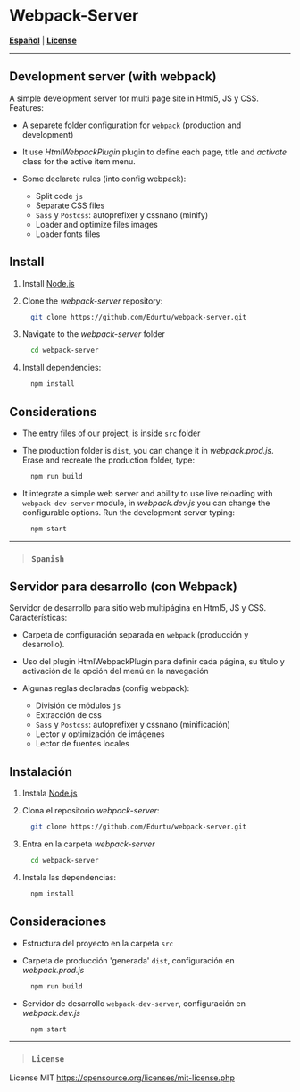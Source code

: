 # Webpack-Server

[**Español**](#Spanish) | [**License**](#License)

---

## Development server (with webpack)

A simple development server for multi page site in Html5, JS y CSS. Features:

- A separete folder configuration for `webpack` (production and development)

- It use *HtmlWebpackPlugin* plugin to define each page, title and *activate* class for the active item menu.

- Some declarete rules (into config webpack):
  - Split code `js`
  - Separate CSS files
  - `Sass` y `Postcss`: autoprefixer y cssnano (minify)
  - Loader and optimize files images
  - Loader fonts files

## Install

1) Install [Node.js](http://nodejs.org/)

2) Clone the *webpack-server* repository:

    ```sh
      git clone https://github.com/Edurtu/webpack-server.git
    ```

3) Navigate to the *webpack-server* folder

    ```sh
      cd webpack-server
    ```

4) Install dependencies:

    ```sh
      npm install
    ```

## Considerations

- The entry files of our project, is inside `src` folder
- The production folder is `dist`, you can change it in *webpack.prod.js*. Erase and recreate the production folder, type:

  ```sh
    npm run build
  ```

- It integrate a simple web server and ability to use live reloading with `webpack-dev-server` module, in *webpack.dev.js* you can change the configurable options. Run the development server typing:

  ```sh
    npm start
  ```

---

> ### `Spanish`

## Servidor para desarrollo (con Webpack)

Servidor de desarrollo para sitio web multipágina en Html5, JS y CSS. Características:

- Carpeta de configuración separada en `webpack` (producción y desarrollo).

- Uso del plugin HtmlWebpackPlugin para definir cada página, su título y activación de la opción del menú en la navegación

- Algunas reglas declaradas (config webpack):
  - División de módulos `js`
  - Extracción de css
  - `Sass` y `Postcss`: autoprefixer y cssnano (minificación)
  - Lector y optimización de imágenes
  - Lector de fuentes locales

## Instalación

1) Instala [Node.js](http://nodejs.org/)
2) Clona el repositorio *webpack-server*:

    ```sh
      git clone https://github.com/Edurtu/webpack-server.git
    ```

3) Entra en la carpeta *webpack-server*

    ```sh
      cd webpack-server
    ```

4) Instala las dependencias:

    ```sh
      npm install
    ```

## Consideraciones

- Estructura del proyecto en la carpeta `src`
- Carpeta de producción 'generada' `dist`, configuración en *webpack.prod.js*

  ```sh
    npm run build
  ```

- Servidor de desarrollo `webpack-dev-server`, configuración en *webpack.dev.js*

  ```sh
    npm start
  ```

---

> ### `License`

License MIT <https://opensource.org/licenses/mit-license.php>